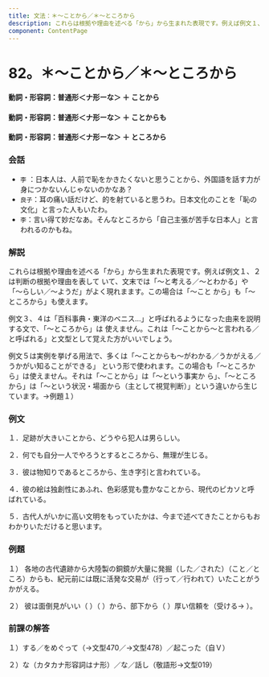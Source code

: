 ```yaml
---
title: 文法：＊～ことから／＊～ところから
description: これらは根拠や理由を述べる「から」から生まれた表現です。例えば例文１、２は判断の根拠や理由を表して いて、文末では「～と考える／～とわかる」や「～らしい／～ようだ」がよく現れまます。この場合は「～こと から」も「～ところから」も使えます。
component: ContentPage
---
```



# 82。＊～ことから／＊～ところから
#### 動詞・形容詞：普通形＜ナ形ーな＞ ＋ ことから
#### 動詞・形容詞：普通形＜ナ形ーな＞ ＋ ことからも
#### 動詞・形容詞：普通形＜ナ形ーな＞ ＋ ところから
### 会話
- `李` ：日本人は、人前で恥をかきたくないと思うことから、外国語を話す力が身につかないんじゃないのかなあ？
- `良子`：耳の痛い話だけど、的を射ていると思うわ。日本文化のことを「恥の文化」と言った人もいたわ。
- `李`：言い得て妙だなあ。そんなところから「自己主張が苦手な日本人」と言われるのかもね。
### 解説
これらは根拠や理由を述べる「から」から生まれた表現です。例えば例文１、２は判断の根拠や理由を表して いて、文末では「～と考える／～とわかる」や「～らしい／～ようだ」がよく現れまます。この場合は「～こと から」も「～ところから」も使えます。

例文３、４は「百科事典・東洋のベニス…」と呼ばれるようになった由来を説明する文で、「～ところから」は 使えません。これは「～ことから～と言われる／と呼ばれる」と文型として覚えた方がいいでしょう。

例文５は実例を挙げる用法で、多くは「～ことからも～がわかる／うかがえる／うかがい知ることができる」 という形で使われます。この場合も「～ところから」は使えません。それは「～ことから」は「～という事実か ら」、「～ところから」は「～という状況・場面から（主として視覚判断）」という違いから生じています。→例題１）

### 例文
１．足跡が大きいことから、どうやら犯人は男らしい。

２．何でも自分一人でやろうとするところから、無理が生じる。

３．彼は物知りであるところから、生き字引と言われている。

４．彼の絵は独創性にあふれ、色彩感覚も豊かなことから、現代のピカソと呼ばれている。

５．古代人がいかに高い文明をもっていたかは、今まで述べてきたことからもおわかりいただけると思います。
### 例題
１） 各地の古代遺跡から大陸製の銅鏡が大量に発掘（した／された）（こと／ところ）からも、紀元前には既に活発な交易が（行って／行われて）いたことがうかがえる。  

２） 彼は面倒見がいい（ ）（ ）から、部下から（ ）厚い信頼を（受ける→ ）。
### 前課の解答
１）する／をめぐって（→文型470／→文型478）／起こった（自Ｖ）

２）な（カタカナ形容詞はナ形）／な／話し（敬語形→文型019）
